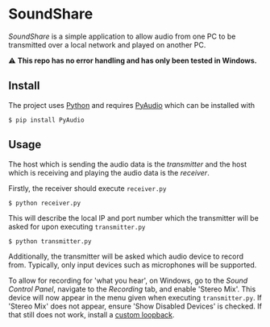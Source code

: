 # SoundShare
*SoundShare* is a simple application to allow audio from one PC to be transmitted over a local network and played on another PC.

:warning: **This repo has no error handling and has only been tested in Windows.**

## Install
The project uses [Python](https://www.python.org/) and requires [PyAudio](https://pypi.org/project/PyAudio/) which can be installed with
```
$ pip install PyAudio
```

## Usage
The host which is sending the audio data is the *transmitter* and the host which is receiving and playing the audio data is the *receiver*.

Firstly, the receiver should execute `receiver.py`
```
$ python receiver.py
```
This will describe the local IP and port number which the transmitter will be asked for upon executing `transmitter.py`
```
$ python transmitter.py
```
Additionally, the transmitter will be asked which audio device to record from. Typically, only input devices such as microphones will be supported.

To allow for recording for 'what you hear', on Windows, go to the *Sound Control Panel*, navigate to the *Recording* tab, and enable 'Stereo Mix'. This device will now appear in the menu given when executing `transmitter.py`. If 'Stereo Mix' does not appear, ensure 'Show Disabled Devices' is checked. If that still does not work, install a [custom loopback](https://vac.muzychenko.net/en/download.htm).
